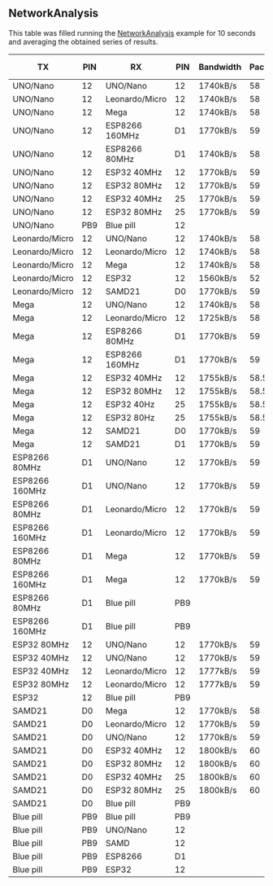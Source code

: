 ## NetworkAnalysis
This table was filled running the [NetworkAnalysis](../../../../examples/ARDUINO/Local/SoftwareBitBang/NetworkAnalysis) example for 10 seconds and averaging the obtained series of results.

| TX             | PIN | RX             | PIN | Bandwidth | Packets/s | Success rate |
|----------------|-----|----------------|-----|-----------|-----------|--------------|
| UNO/Nano       | 12  | UNO/Nano       | 12  | 1740kB/s  | 58        | 100%         |
| UNO/Nano       | 12  | Leonardo/Micro | 12  | 1740kB/s  | 58        | 100%         |
| UNO/Nano       | 12  | Mega           | 12  | 1740kB/s  | 58        | 100%         |
| UNO/Nano       | 12  | ESP8266 160MHz | D1  | 1770kB/s  | 59        | 100%         |
| UNO/Nano       | 12  | ESP8266 80MHz  | D1  | 1740kB/s  | 58        | 98.28%       |
| UNO/Nano       | 12  | ESP32 40MHz    | 12  | 1770kB/s  | 59        | 100%         |
| UNO/Nano       | 12  | ESP32 80MHz    | 12  | 1770kB/s  | 59        | 100%         |
| UNO/Nano       | 12  | ESP32 40MHz    | 25  | 1770kB/s  | 59        | 100%         |
| UNO/Nano       | 12  | ESP32 80MHz    | 25  | 1770kB/s  | 59        | 100%         |
| UNO/Nano       | PB9 | Blue pill      | 12  |           |           |              |
| Leonardo/Micro | 12  | UNO/Nano       | 12  | 1740kB/s  | 58        | 100%         |
| Leonardo/Micro | 12  | Leonardo/Micro | 12  | 1740kB/s  | 58        | 100%         |
| Leonardo/Micro | 12  | Mega           | 12  | 1740kB/s  | 58        | 100%         |
| Leonardo/Micro | 12  | ESP32          | 12  | 1560kB/s  | 52        | 86.54%       |
| Leonardo/Micro | 12  | SAMD21         | D0  | 1770kB/s  | 59        | 100%         |
| Mega           | 12  | UNO/Nano       | 12  | 1740kB/s  | 58        | 100%         |
| Mega           | 12  | Leonardo/Micro | 12  | 1725kB/s  | 58        | 100%         |
| Mega           | 12  | ESP8266 80MHz  | D1  | 1770kB/s  | 59        | 100%         |
| Mega           | 12  | ESP8266 160MHz | D1  | 1770kB/s  | 59        | 100%         |
| Mega           | 12  | ESP32 40MHz    | 12  | 1755kB/s  | 58.5      | 99.5%        |
| Mega           | 12  | ESP32 80MHz    | 12  | 1755kB/s  | 58.5      | 99.5%        |
| Mega           | 12  | ESP32 40Hz     | 25  | 1755kB/s  | 58.5      | 99.5%        |
| Mega           | 12  | ESP32 80Hz     | 25  | 1755kB/s  | 58.5      | 99.5%        |
| Mega           | 12  | SAMD21         | D0  | 1770kB/s  | 59        | 100%         |
| Mega           | 12  | SAMD21         | D1  | 1770kB/s  | 59        | 100%         |
| ESP8266 80MHz  | D1  | UNO/Nano       | 12  | 1770kB/s  | 59        | 100%         |
| ESP8266 160MHz | D1  | UNO/Nano       | 12  | 1770kB/s  | 59        | 100%         |
| ESP8266 80MHz  | D1  | Leonardo/Micro | 12  | 1770kB/s  | 59        | 100%         |
| ESP8266 160MHz | D1  | Leonardo/Micro | 12  | 1770kB/s  | 59        | 100%         |
| ESP8266 80MHz  | D1  | Mega           | 12  | 1770kB/s  | 59        | 100%         |
| ESP8266 160MHz | D1  | Mega           | 12  | 1770kB/s  | 59        | 100%         |
| ESP8266 80MHz  | D1  | Blue pill      | PB9 |           |           |              |
| ESP8266 160MHz | D1  | Blue pill      | PB9 |           |           |              |
| ESP32 80MHz    | 12  | UNO/Nano       | 12  | 1770kB/s  | 59        | 100%         |
| ESP32 40MHz    | 12  | UNO/Nano       | 12  | 1770kB/s  | 59        | 100%         |
| ESP32 40MHz    | 12  | Leonardo/Micro | 12  | 1777kB/s  | 59        | 100%         |
| ESP32 80MHz    | 12  | Leonardo/Micro | 12  | 1777kB/s  | 59        | 100%         |
| ESP32          | 12  | Blue pill      | PB9 |           |           |              |
| SAMD21         | D0  | Mega           | 12  | 1770kB/s  | 58        | 98.28%       |
| SAMD21         | D0  | Leonardo/Micro | 12  | 1770kB/s  | 59        | 100%         |
| SAMD21         | D0  | UNO/Nano       | 12  | 1770kB/s  | 59        | 100%         |
| SAMD21         | D0  | ESP32 40MHz    | 12  | 1800kB/s  | 60        | 100%         |
| SAMD21         | D0  | ESP32 80MHz    | 12  | 1800kB/s  | 60        | 100%         |
| SAMD21         | D0  | ESP32 40MHz    | 25  | 1800kB/s  | 60        | 100%         |
| SAMD21         | D0  | ESP32 80MHz    | 25  | 1800kB/s  | 60        | 100%         |
| SAMD21         | D0  | Blue pill      | PB9 |           |           |              |
| Blue pill      | PB9 | Blue pill      | PB9 |           |           |              |
| Blue pill      | PB9 | UNO/Nano       | 12  |           |           |              |
| Blue pill      | PB9 | SAMD           | 12  |           |           |              |
| Blue pill      | PB9 | ESP8266        | D1  |           |           |              |
| Blue pill      | PB9 | ESP32          | 12  |           |           |              |
